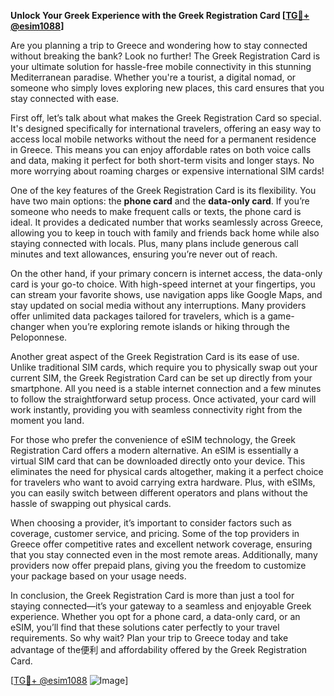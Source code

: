 **Unlock Your Greek Experience with the Greek Registration Card [[TG💪+ @esim1088](https://t.me/s/esim1088)]**

Are you planning a trip to Greece and wondering how to stay connected without breaking the bank? Look no further! The Greek Registration Card is your ultimate solution for hassle-free mobile connectivity in this stunning Mediterranean paradise. Whether you're a tourist, a digital nomad, or someone who simply loves exploring new places, this card ensures that you stay connected with ease.

First off, let’s talk about what makes the Greek Registration Card so special. It's designed specifically for international travelers, offering an easy way to access local mobile networks without the need for a permanent residence in Greece. This means you can enjoy affordable rates on both voice calls and data, making it perfect for both short-term visits and longer stays. No more worrying about roaming charges or expensive international SIM cards!

One of the key features of the Greek Registration Card is its flexibility. You have two main options: the **phone card** and the **data-only card**. If you’re someone who needs to make frequent calls or texts, the phone card is ideal. It provides a dedicated number that works seamlessly across Greece, allowing you to keep in touch with family and friends back home while also staying connected with locals. Plus, many plans include generous call minutes and text allowances, ensuring you’re never out of reach.

On the other hand, if your primary concern is internet access, the data-only card is your go-to choice. With high-speed internet at your fingertips, you can stream your favorite shows, use navigation apps like Google Maps, and stay updated on social media without any interruptions. Many providers offer unlimited data packages tailored for travelers, which is a game-changer when you’re exploring remote islands or hiking through the Peloponnese.

Another great aspect of the Greek Registration Card is its ease of use. Unlike traditional SIM cards, which require you to physically swap out your current SIM, the Greek Registration Card can be set up directly from your smartphone. All you need is a stable internet connection and a few minutes to follow the straightforward setup process. Once activated, your card will work instantly, providing you with seamless connectivity right from the moment you land.

For those who prefer the convenience of eSIM technology, the Greek Registration Card offers a modern alternative. An eSIM is essentially a virtual SIM card that can be downloaded directly onto your device. This eliminates the need for physical cards altogether, making it a perfect choice for travelers who want to avoid carrying extra hardware. Plus, with eSIMs, you can easily switch between different operators and plans without the hassle of swapping out physical cards.

When choosing a provider, it’s important to consider factors such as coverage, customer service, and pricing. Some of the top providers in Greece offer competitive rates and excellent network coverage, ensuring that you stay connected even in the most remote areas. Additionally, many providers now offer prepaid plans, giving you the freedom to customize your package based on your usage needs.

In conclusion, the Greek Registration Card is more than just a tool for staying connected—it’s your gateway to a seamless and enjoyable Greek experience. Whether you opt for a phone card, a data-only card, or an eSIM, you’ll find that these solutions cater perfectly to your travel requirements. So why wait? Plan your trip to Greece today and take advantage of the便利 and affordability offered by the Greek Registration Card. 

[[TG💪+ @esim1088](https://t.me/s/esim1088) ![Image](https://i.postimg.cc/Y0z9fWf4/image.png)]